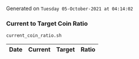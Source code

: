 Generated on `Tuesday 05-October-2021 at 04:14:02`

### Current to Target Coin Ratio
`current_coin_ratio.sh`

Date|Current|Target|Ratio
---|---|---|---
